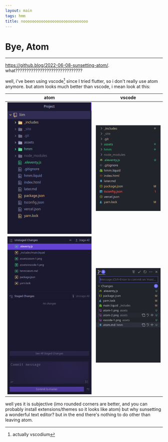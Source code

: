 ```yaml
---
layout: main
tags: hmm
title: nooooooooooooooooooooooooooooo
---
```


# Bye, Atom

___

https://github.blog/2022-06-08-sunsetting-atom/. what??????????????????????????????

well, i've been using vscode[^1] since I tried flutter, so i don't really use atom anymore. but atom looks much better than vscode, i mean look at this:

| atom | vscode |
| ---- | ------ |
| ![](/assets/atom-1.png) | ![](/assets/vscode-1.png) | 
| ![](/assets/atom-2.png) | ![](/assets/vscode-2.png) |

well yes it is subjective (imo rounded corners are better, and you can probably install extensions/themes so it looks like atom) but why sunsetting a wonderful text editor? but in the end there's nothing to do other than leaving atom.

[^1]: actually vscodium